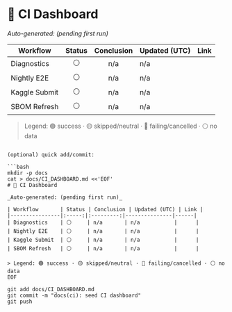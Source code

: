 # 🚦 CI Dashboard

_Auto-generated: (pending first run)_

| Workflow       | Status | Conclusion | Updated (UTC) | Link |
|----------------|:-----:|:---------:|---------------|------|
| Diagnostics    | ⚪     | n/a       | n/a           |      |
| Nightly E2E    | ⚪     | n/a       | n/a           |      |
| Kaggle Submit  | ⚪     | n/a       | n/a           |      |
| SBOM Refresh   | ⚪     | n/a       | n/a           |      |

> Legend: 🟢 success · 🟡 skipped/neutral · 🔴 failing/cancelled · ⚪ no data
```

(optional) quick add/commit:

```bash
mkdir -p docs
cat > docs/CI_DASHBOARD.md <<'EOF'
# 🚦 CI Dashboard

_Auto-generated: (pending first run)_

| Workflow       | Status | Conclusion | Updated (UTC) | Link |
|----------------|:-----:|:---------:|---------------|------|
| Diagnostics    | ⚪     | n/a       | n/a           |      |
| Nightly E2E    | ⚪     | n/a       | n/a           |      |
| Kaggle Submit  | ⚪     | n/a       | n/a           |      |
| SBOM Refresh   | ⚪     | n/a       | n/a           |      |

> Legend: 🟢 success · 🟡 skipped/neutral · 🔴 failing/cancelled · ⚪ no data
EOF

git add docs/CI_DASHBOARD.md
git commit -m "docs(ci): seed CI dashboard"
git push
```
